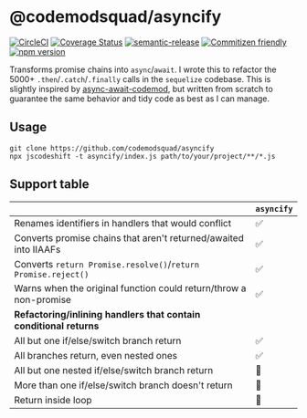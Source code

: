 # @codemodsquad/asyncify

[![CircleCI](https://circleci.com/gh/codemodsquad/asyncify.svg?style=svg)](https://circleci.com/gh/codemodsquad/asyncify)
[![Coverage Status](https://codecov.io/gh/codemodsquad/asyncify/branch/master/graph/badge.svg)](https://codecov.io/gh/codemodsquad/asyncify)
[![semantic-release](https://img.shields.io/badge/%20%20%F0%9F%93%A6%F0%9F%9A%80-semantic--release-e10079.svg)](https://github.com/semantic-release/semantic-release)
[![Commitizen friendly](https://img.shields.io/badge/commitizen-friendly-brightgreen.svg)](http://commitizen.github.io/cz-cli/)
[![npm version](https://badge.fury.io/js/%40codemodsquad%2Fasyncify.svg)](https://badge.fury.io/js/%40codemodsquad%2Fasyncify)

Transforms promise chains into `async`/`await`. I wrote this to refactor the 5000+ `.then`/`.catch`/`.finally` calls in the
`sequelize` codebase. This is slightly inspired by [async-await-codemod](https://github.com/sgilroy/async-await-codemod),
but written from scratch to guarantee the same behavior and tidy code as best as I can manage.

## Usage

```
git clone https://github.com/codemodsquad/asyncify
npx jscodeshift -t asyncify/index.js path/to/your/project/**/*.js
```

## Support table

|                                                                    | `asyncify` |
| ------------------------------------------------------------------ | ---------- |
| Renames identifiers in handlers that would conflict                | ✅         |
| Converts promise chains that aren't returned/awaited into IIAAFs   | ✅         |
| Converts `return Promise.resolve()`/`return Promise.reject()`      | ✅         |
| Warns when the original function could return/throw a non-promise  | ✅         |
| **Refactoring/inlining handlers that contain conditional returns** |            |
| All but one if/else/switch branch return                           | ✅         |
| All branches return, even nested ones                              | ✅         |
| All but one nested if/else/switch branch return                    | 🚫         |
| More than one if/else/switch branch doesn't return                 | 🚫         |
| Return inside loop                                                 | 🚫         |
